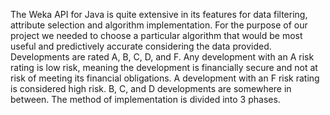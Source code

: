 The Weka API for Java is quite extensive in its
features for data filtering, attribute selection
and algorithm implementation. For the
purpose of our project we needed to choose
a particular algorithm that would be most
useful and predictively accurate considering
the data provided. Developments are rated
A, B, C, D, and F. Any development with an A
risk rating is low risk, meaning the
development is financially secure and not at
risk of meeting its financial obligations. A
development with an F risk rating is
considered high risk. B, C, and D
developments are somewhere in between.
The method of implementation is divided
into 3 phases.
